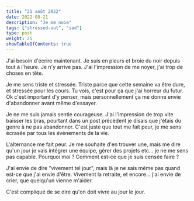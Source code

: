 ```yaml
---
title: "21 août 2022"
date: 2022-08-21
description: "Je me noie"
tags: ["stressed-out", "sad"]
type: post
weight: 25
showTableOfContents: true
---
```


J'ai besoin d'écrire maintenant. Je suis en pleurs et broie du noir depuis tout à l'heure. Je n'y arrive pas. J'ai l'impression de me noyer, j'ai trop de choses en tête.

Je me sens triste et stressée. Triste parce que cette semaine va être dure, et stressée pour les cours. Tu vois, c'est pour ça que j'ai horreur du futur. Ok c'est important d'y penser, mais personnellement ça me donne envie d'abandonner avant même d'essayer.

Je ne me suis jamais sentie courageuse. J'ai l'impression de trop vite baisser les bras, pourtant dans un post précédent je disais que j'étais du genre à ne pas abandonner. C'est juste que tout me fait peur, je me sens écrasée par tous les événements de la vie.

L'alternance me fait peur. Je me souhaite d'en trouver une, mais me dire qu'un jour je vais intégrer une équipe, gérer des projets etc... je ne me sens pas capable. Pourquoi moi ? Comment est-ce que je suis censée faire ?

J'ai envie de dire "vivement tel jour", mais là je ne sais même pas quand est-ce que j'ai envie d'être. Vivement la retraite, et encore... j'ai envie de crier, que quelqu'un vienne m'aider.

C'est compliqué de se dire qu'on doit vivre au jour le jour.